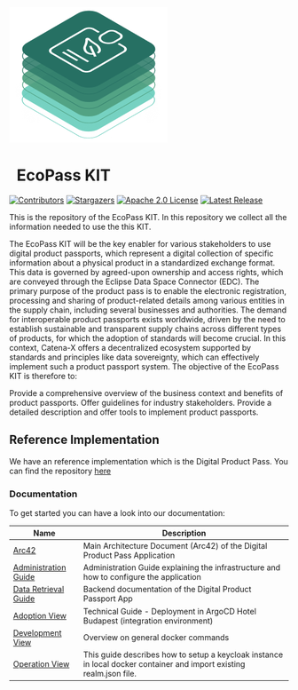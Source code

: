 <!-- 
#################################################################################
Tractus-X - EcoPass KIT

Copyright (c) 2022, 2024 Contributors to the Eclipse Foundation

See the NOTICE file(s) distributed with this work for additional
Information regarding copyright ownership.

This program and the accompanying materials are made available under the
terms of the Apache License, Version 2.0 which is available at

https://www.apache.org/licenses/LICENSE-2.0.

Unless required by applicable law or agreed to in writing, software
distributed under the License is distributed on an "AS IS" BASIS
WITHOUT WARRANTIES OR CONDITIONS OF ANY KIND,
either express or implied. See the
License for the specific language govern in permissions and limitations
under the License.

SPDX-License-Identifier: Apache-2.0
################################################################################## 
-->

![EcoPass Kit Pictotogram](/docs/resources/img/EcoPassKIT_pictogram.png)

<h1 style="display:flex; align-items: center;">&nbsp;&nbsp;EcoPass KIT</h1>

[![Contributors][contributors-shield]][contributors-url]
[![Stargazers][stars-shield]][stars-url]
[![Apache 2.0 License][license-shield]][license-url]
[![Latest Release][release-shield]][release-url]

This is the repository of the EcoPass KIT. In this repository we collect all the information needed to use the this KIT.

The EcoPass KIT will be the key enabler for various stakeholders to use digital product passports, which represent a digital collection of specific information about a physical product in a standardized exchange format. This data is governed by agreed-upon ownership and access rights, which are conveyed through the Eclipse Data Space Connector (EDC). The primary purpose of the product pass is to enable the electronic registration, processing and sharing of product-related details among various entities in the supply chain, including several businesses and authorities. The demand for interoperable product passports exists worldwide, driven by the need to establish sustainable and transparent supply chains across different types of products, for which the adoption of standards will become crucial. In this context, Catena-X offers a decentralized ecosystem supported by standards and principles like data sovereignty, which can effectively implement such a product passport system. The objective of the EcoPass KIT is therefore to:

Provide a comprehensive overview of the business context and benefits of product passports.
Offer guidelines for industry stakeholders.
Provide a detailed description and offer tools to implement product passports.

## Reference Implementation

We have an reference implementation which is the Digital Product Pass.
You can find the repository [here](https://github.com/eclipse-tractusx/digital-product-pass)

### Documentation

To get started you can have a look into our documentation:

| Name                                                                      | Description                                                                                                                                                 |
| ----------------------------------------------------------------          |-------------------------------------------------------------------------------------------------------------------------------------------------------------|
| [Arc42](https://github.com/eclipse-tractusx/digital-product-pass/blob/main/docs/arc42/Arc42.md)                                             | Main Architecture Document (Arc42) of the Digital Product Pass Application                                                                                      |
| [Administration Guide](https://github.com/eclipse-tractusx/digital-product-pass/blob/main/docs/admin%20guide/Admin_Guide.md)                  | Administration Guide explaining the infrastructure and how to configure the application                                                                     |
| [Data Retrieval Guide](https://github.com/eclipse-tractusx/digital-product-pass/blob/main/docs/data%20retrieval%20guide/DataRetrievalGuide.md)          | Backend documentation of the Digital Product Passport App                                                                                                                  |
| [Adoption View](/docs/page-adoption-view.md)                     | Technical Guide - Deployment in ArgoCD Hotel Budapest (integration environment)                                                                             |
| [Development View](/docs/page-software-development-view.md)                                      | Overview on general docker commands                                                                                                                         |
| [Operation View](/docs/page-software-operation-view.md)                     | This guide describes how to setup a keycloak instance in local docker container and import existing realm.json file.                                        |                                                                                                       |



<!-- MARKDOWN LINKS & IMAGES -->
<!-- https://www.markdownguide.org/basic-syntax/#reference-style-links -->

[contributors-shield]: https://img.shields.io/github/contributors/eclipse-tractusx/eco-pass-kit.svg?style=for-the-badge

[contributors-url]: https://github.com/eclipse-tractusx/eco-pass-kit/graphs/contributors

[stars-shield]: https://img.shields.io/github/stars/eclipse-tractusx/eco-pass-kit.svg?style=for-the-badge

[stars-url]: https://github.com/eclipse-tractusx/eco-pass-kit/stargazers

[license-shield]: https://img.shields.io/github/license/eclipse-tractusx/eco-pass-kit.svg?style=for-the-badge

[license-url]: https://github.com/eclipse-tractusx/eco-pass-kit/blob/main/LICENSE

[release-shield]: https://img.shields.io/github/v/release/eclipse-tractusx/eco-pass-kit.svg?style=for-the-badge

[release-url]: https://github.com/eclipse-tractusx/eco-pass-kit/releases